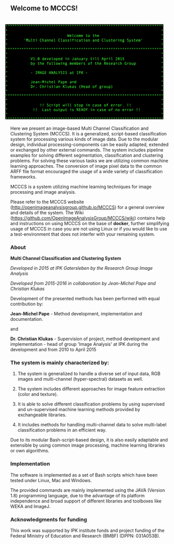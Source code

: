 ## Welcome to MCCCS!
<img src="MCCCS/logo/terminal_2.png" align="right" width="500px" height="300px" vspace="20px" hspace="20px"> Here we present an image-based Multi Channel Classification and Clustering System (MCCCS). It is a generalized, script-based classification system for processing various kinds of image data. Due to the modular design, individual processing-components can be easily adapted, extended or exchanged by other external commands. The system includes pipeline examples for solving different segmentation, classification and clustering problems. For solving these various tasks we are utilizing common machine learning approaches. The conversion of image pixel data to the common ARFF file format encouraged the usage of a wide variety of classification frameworks.

MCCCS is a system utilizing machine learning techniques for image processing and image analysis.

Please refer to the MCCCS website (http://openimageanalysisgroup.github.io/MCCCS) for a general overview and details of the system. The Wiki (https://github.com/OpenImageAnalysisGroup/MCCCS/wiki) contains help and instructions on using MCCCS on the base of **docker**, further simplifying usage of MCCCS in case you are not using Linux or if you would like to use a test-environment that does not interfer with your remaining system.

### About

**Multi Channel Classification and Clustering System**

*Developed in 2015 at IPK Gatersleben by the Research Group Image Analysis*

*Developed from 2015-2016 in collaboration by Jean-Michel Pape and Christian Klukas*

Development of the presented methods has been performed with equal contribution by:
	
**Jean-Michel Pape** -  Method development, implementation and documentation.

and

**Dr. Christian Klukas** - Supervision of project, method development and implementation - head of group 'Image Analysis' at IPK during the development and from 2010 to April 2015

### The system is mainly characterized by:

1. The system is generalized to handle a diverse set of input data, RGB images and multi-channel (hyper-spectral) datasets as well.

2. The system includes different approaches for image feature extraction (color and texture).

3. It is able to solve different classification problems by using supervised and un-supervised machine learning methods provided by exchangeable libraries.

4. It includes methods for handling multi-channel data to solve multi-label classification problems in an efficient way.

Due to its modular Bash-script-based design, it is also easily adaptable and extensible by using common image processing, machine learning libraries or own algorithms.

### Implementation

The software is implemented as a set of Bash scripts which have been tested under Linux, Mac and Windows. 

The provided commands are mainly implemented using the JAVA (Version 1.8) programming language, due to the advantage of its platform independence and broad support of different libraries and toolboxes like WEKA and ImageJ.

### Acknowledgments for funding

This work was supported by IPK institute funds and project funding of the Federal Ministry of Education and Research (BMBF) (DPPN: 031A053B).
